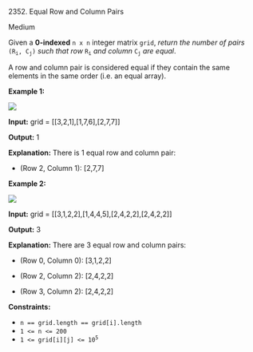 2352\. Equal Row and Column Pairs

Medium

Given a **0-indexed** `n x n` integer matrix `grid`, _return the number of pairs_ <code>(R<sub>i</sub>, C<sub>j</sub>)</code> _such that row_ <code>R<sub>i</sub></code> _and column_ <code>C<sub>j</sub></code> _are equal_.

A row and column pair is considered equal if they contain the same elements in the same order (i.e. an equal array).

**Example 1:**

![](https://leetcode-in-java.github.io/src/main/java/g2301_2400/s2352_equal_row_and_column_pairs/ex1.jpg)

**Input:** grid = [[3,2,1],[1,7,6],[2,7,7]]

**Output:** 1

**Explanation:** There is 1 equal row and column pair:

- (Row 2, Column 1): [2,7,7] 

**Example 2:**

![](https://leetcode-in-java.github.io/src/main/java/g2301_2400/s2352_equal_row_and_column_pairs/ex2.jpg)

**Input:** grid = [[3,1,2,2],[1,4,4,5],[2,4,2,2],[2,4,2,2]]

**Output:** 3

**Explanation:** There are 3 equal row and column pairs:

- (Row 0, Column 0): [3,1,2,2]

- (Row 2, Column 2): [2,4,2,2]

- (Row 3, Column 2): [2,4,2,2]

**Constraints:**

*   `n == grid.length == grid[i].length`
*   `1 <= n <= 200`
*   <code>1 <= grid[i][j] <= 10<sup>5</sup></code>